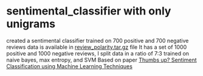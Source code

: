 # sentimental_classifier with only unigrams
created a sentimental classifier trained on 700 positive and 700 negative reviews data is available in <a href = https://github.com/Sathvik1007/sentimental_classifier/blob/main/review_polarity.tar.gz>review_polarity.tar.gz</a> file
It has a set of 1000 positive and 1000 negative reviews, I split data in a ratio of 7:3 
trained on naive bayes, max entropy, and SVM
Based on paper <a href = https://github.com/Sathvik1007/sentimental_classifier/blob/main/sentiment%20(1).pdf >Thumbs up? Sentiment Classification using Machine Learning
Techniques</a>
